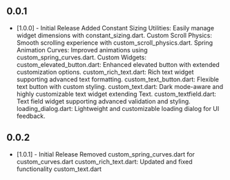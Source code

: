 ## 0.0.1

* [1.0.0] - Initial Release
Added
Constant Sizing Utilities: Easily manage widget dimensions with constant_sizing.dart.
Custom Scroll Physics: Smooth scrolling experience with custom_scroll_physics.dart.
Spring Animation Curves: Improved animations using custom_spring_curves.dart.
Custom Widgets:
custom_elevated_button.dart: Enhanced elevated button with extended customization options.
custom_rich_text.dart: Rich text widget supporting advanced text formatting.
custom_text_button.dart: Flexible text button with custom styling.
custom_text.dart: Dark mode-aware and highly customizable text widget extending Text.
custom_textfield.dart: Text field widget supporting advanced validation and styling.
loading_dialog.dart: Lightweight and customizable loading dialog for UI feedback.

## 0.0.2

* [1.0.1] - Initial Release
Removed custom_spring_curves.dart for custom_curves.dart
custom_rich_text.dart: Updated and fixed functionality
custom_text.dart
